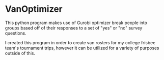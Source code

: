 # VanOptimizer

This python program makes use of Gurobi optimizer break people into groups based off of their responses to a set of "yes" or "no" survey questions.

I created this program in order to create van rosters for my college frisbee team's tournament trips, however it can be utilized for a variety of purposes outside of this.
